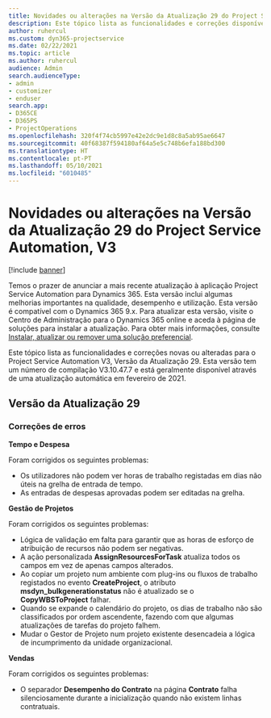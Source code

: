 ```yaml
---
title: Novidades ou alterações na Versão da Atualização 29 do Project Service Automation, V3
description: Este tópico lista as funcionalidades e correções disponíveis no Project Service Automation V3, Versão da Atualização 29, V3.
author: ruhercul
ms.custom: dyn365-projectservice
ms.date: 02/22/2021
ms.topic: article
ms.author: ruhercul
audience: Admin
search.audienceType:
- admin
- customizer
- enduser
search.app:
- D365CE
- D365PS
- ProjectOperations
ms.openlocfilehash: 320f4f74cb5997e42e2dc9e1d8c8a5ab95ae6647
ms.sourcegitcommit: 40f68387f594180af64a5e5c748b6efa188bd300
ms.translationtype: HT
ms.contentlocale: pt-PT
ms.lasthandoff: 05/10/2021
ms.locfileid: "6010485"
---
```

# <a name="whats-new-or-changed-in-project-service-automation-update-release-29-v3"></a>Novidades ou alterações na Versão da Atualização 29 do Project Service Automation, V3

[!include [banner](../includes/psa-now-project-operations.md)]

Temos o prazer de anunciar a mais recente atualização à aplicação Project Service Automation para Dynamics 365. Esta versão inclui algumas melhorias importantes na qualidade, desempenho e utilização. Esta versão é compatível com o Dynamics 365 9.x. Para atualizar esta versão, visite o Centro de Administração para o Dynamics 365 online e aceda à página de soluções para instalar a atualização. Para obter mais informações, consulte [Instalar, atualizar ou remover uma solução preferencial](/power-platform/admin/install-remove-preferred-solution).

Este tópico lista as funcionalidades e correções novas ou alteradas para o Project Service Automation V3, Versão da Atualização 29. Esta versão tem um número de compilação V3.10.47.7 e está geralmente disponível através de uma atualização automática em fevereiro de 2021.

## <a name="update-release-29"></a>Versão da Atualização 29

### <a name="bug-fixes"></a>Correções de erros

**Tempo e Despesa**

Foram corrigidos os seguintes problemas:

- Os utilizadores não podem ver horas de trabalho registadas em dias não úteis na grelha de entrada de tempo.
- As entradas de despesas aprovadas podem ser editadas na grelha.

**Gestão de Projetos**

Foram corrigidos os seguintes problemas:

- Lógica de validação em falta para garantir que as horas de esforço de atribuição de recursos não podem ser negativas.
- A ação personalizada **AssignResourcesForTask** atualiza todos os campos em vez de apenas campos alterados.
- Ao copiar um projeto num ambiente com plug-ins ou fluxos de trabalho registados no evento **CreateProject**, o atributo **msdyn_bulkgenerationstatus** não é atualizado se o **CopyWBSToProject** falhar.
- Quando se expande o calendário do projeto, os dias de trabalho não são classificados por ordem ascendente, fazendo com que algumas atualizações de tarefas do projeto falhem.
- Mudar o Gestor de Projeto num projeto existente desencadeia a lógica de incumprimento da unidade organizacional.

**Vendas**

Foram corrigidos os seguintes problemas:

- O separador **Desempenho do Contrato** na página **Contrato** falha silenciosamente durante a inicialização quando não existem linhas contratuais.